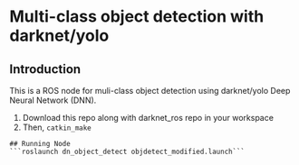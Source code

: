 # Multi-class object detection with darknet/yolo

## Introduction
This is a ROS node for muli-class object detection using darknet/yolo Deep Neural Network (DNN).

1) Download this repo along with darknet_ros repo in your workspace
2) Then, `catkin_make`
```
## Running Node
```roslaunch dn_object_detect objdetect_modified.launch```
